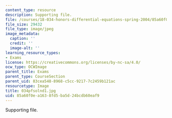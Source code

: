 ```yaml
---
content_type: resource
description: Supporting file.
file: /courses/18-034-honors-differential-equations-spring-2004/85a60f0ea1638fd5ba5d24bcdb60eaf9_034pfsolnd1.jpg
file_size: 29432
file_type: image/jpeg
image_metadata:
  caption: ''
  credit: ''
  image-alt: ''
learning_resource_types:
- Exams
license: https://creativecommons.org/licenses/by-nc-sa/4.0/
ocw_type: OCWImage
parent_title: Exams
parent_type: CourseSection
parent_uid: 83cea548-8968-c5cc-9217-7c2459b121ac
resourcetype: Image
title: 034pfsolnd1.jpg
uid: 85a60f0e-a163-8fd5-ba5d-24bcdb60eaf9
---
```

Supporting file.